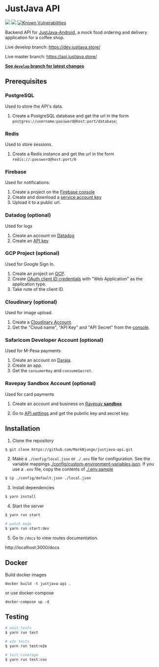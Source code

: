 # JustJava API

![](https://github.com/MarkNjunge/justjava-api/workflows/test-workflow/badge.svg)
![](https://github.com/MarkNjunge/justjava-api/workflows/deploy-dev-workflow/badge.svg)
[![Known Vulnerabilities](https://snyk.io/test/github/MarkNjunge/justjava-api/badge.svg)](https://snyk.io/test/github/MarkNjunge/justjava-api)

Backend API for [JustJava-Android](https://github.com/MarkNjunge/JustJava-Android), a mock food ordering and delivery application for a coffee shop.

Live develop branch: https://dev.justjava.store/

Live master branch: https://api.justjava.store/

**[See `develop` branch for latest changes](https://github.com/MarkNjunge/justjava-api/tree/develop)**

## Prerequisites

### PostgreSQL

Used to store the API's data.

1. Create a PostgreSQL database and get the url in the form `postgres://username:password@host:port/database`;

### Redis

Used to store sessions.

1. Create a Redis instance and get the url in the form `redis://:password@host:port/0`

### Firebase

Used for notifications.

1. Create a project on the [Firebase console](https://console.firebase.google.com)
2. Create and download a [service account key](https://console.firebase.google.com/project/_/settings/serviceaccounts/adminsdk)
3. Upload it to a public url.

### Datadog (optional)

Used for logs

1. Create an account on [Datadog](https://app.datadoghq.com/)
2. Create an [API key](https://docs.datadoghq.com/account_management/api-app-keys/)

### GCP Project (optional)

Used for Google Sign In.

1. Create an project on [GCP](https://console.cloud.google.com/projectcreate).
2. Create [OAuth client ID credentials](https://console.cloud.google.com/apis/credentials) with "Web Application" as the application type.
3. Take note of the client ID.

### Cloudinary (optional)

Used for image upload.

1. Create a [Cloudinary Account](https://cloudinary.com/users/register/free).
2. Get the "Cloud name", "API Key" and "API Secret" from the [console](https://cloudinary.com/console).

### Safaricom Developer Account (optional)

Used for M-Pesa payments

1. Create an account on [Daraja](https://developer.safaricom.co.ke/).
2. Create an app.
3. Get the `consumerKey` and `consumeSecret`.

### Ravepay Sandbox Account (optional)

Used for card payments

1. Create an account and business on [Ravepay **sandbox**](https://ravesandbox.flutterwave.com/signup)

2. Go to [API settings](https://ravesandbox.flutterwave.com/dashboard/settings/apis) and get the pubnlic key and secret key.

## Installation

1. Clone the repository

```bash
$ git clone https://github.com/MarkNjunge/justjava-api.git
```

2. Make a `./config/local.json` or `./.env` file for configuration. See the variable mappings [./config/custom-environment-variables.json](./config/custom-environment-variables.json). If you use a `.env` file, copy the contents of [./.env.sample](./.env.sample)

```bash
$ cp ./config/default.json ./local.json
```

3. Install dependencies

```bash
$ yarn install
```

4. Start the server

```bash
$ yarn run start

# watch mode
$ yarn run start:dev
```

5. Go to `/docs` to view routes documentation.

http://localhost:3000/docs

## Docker

Build docker images

```
docker build -t justjava-api .
```

or use docker-compose

```
docker-compose up -d
```

## Testing

```bash
# unit tests
$ yarn run test

# e2e tests
$ yarn run test:e2e

# test coverage
$ yarn run test:cov
```
